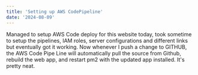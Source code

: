 ```yaml
---
title: 'Setting up AWS CodePipeline'
date: '2024-08-09'
---
```


Managed to setup AWS Code deploy for this website today, took sometime to setup the pipelines, IAM roles, server configurations and different links but eventually got it working.
Now whenever I push a change to GITHUB, the AWS Code Pipe Line will automatically pull the source from Github, rebuild the web app, and restart pm2 with the updated app installed. It's pretty neat.